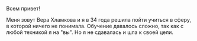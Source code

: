 Всем привет!

Меня зовут Вера Хламкова и я в 34 года решила пойти учиться в сферу, в которой ничего не понимала.
Обучение давалось сложно, так как с любой техникой я на "вы".
Но я не сдавалась и шла к своей цели.

